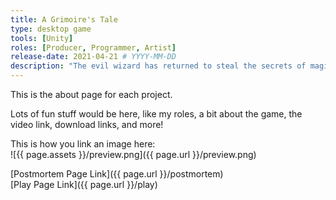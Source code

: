 ```yaml
---
title: A Grimoire's Tale
type: desktop game
tools: [Unity]
roles: [Producer, Programmer, Artist]
release-date: 2021-04-21 # YYYY-MM-DD
description: "The evil wizard has returned to steal the secrets of magic from the library! Sling all sorts of combined spells to take down him and his lackeys in this fast-paced action deckbuilder."
---
```


This is the about page for each project.   

Lots of fun stuff would be here, like my roles, a bit about the game, the video link, download links, and more!  

This is how you link an image here:  
![{{ page.assets }}/preview.png]({{ page.url }}/preview.png)  

[Postmortem Page Link]({{ page.url }}/postmortem)  
[Play Page Link]({{ page.url }}/play)  
